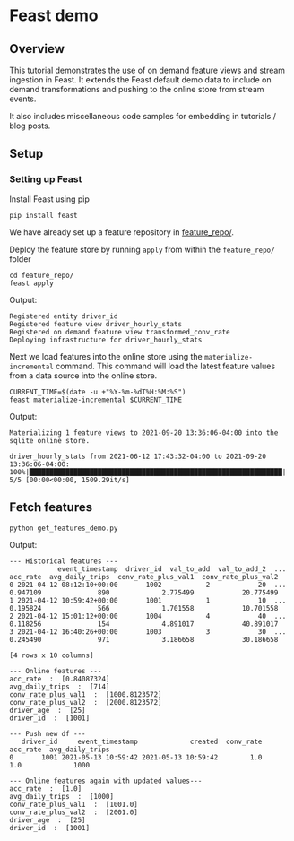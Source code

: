 # Feast demo

## Overview

This tutorial demonstrates the use of on demand feature views and stream ingestion in Feast. It extends the Feast default demo data to
include on demand transformations and pushing to the online store from stream events.

It also includes miscellaneous code samples for embedding in tutorials / blog posts.

## Setup

### Setting up Feast

Install Feast using pip

```
pip install feast
```

We have already set up a feature repository in [feature_repo/](feature_repo/). 

Deploy the feature store by running `apply` from within the `feature_repo/` folder
```
cd feature_repo/
feast apply
```

Output:
```
Registered entity driver_id
Registered feature view driver_hourly_stats
Registered on demand feature view transformed_conv_rate
Deploying infrastructure for driver_hourly_stats
```

Next we load features into the online store using the `materialize-incremental` command. This command will load the
latest feature values from a data source into the online store.

```
CURRENT_TIME=$(date -u +"%Y-%m-%dT%H:%M:%S")
feast materialize-incremental $CURRENT_TIME
```

Output:
```
Materializing 1 feature views to 2021-09-20 13:36:06-04:00 into the sqlite online store.

driver_hourly_stats from 2021-06-12 17:43:32-04:00 to 2021-09-20 13:36:06-04:00:
100%|███████████████████████████████████████████████████████████████| 5/5 [00:00<00:00, 1509.29it/s]
```

## Fetch features

```
python get_features_demo.py
```

Output:
```
--- Historical features ---
            event_timestamp  driver_id  val_to_add  val_to_add_2  ...  acc_rate  avg_daily_trips  conv_rate_plus_val1  conv_rate_plus_val2
0 2021-04-12 08:12:10+00:00       1002           2            20  ...  0.947109              890             2.775499            20.775499
1 2021-04-12 10:59:42+00:00       1001           1            10  ...  0.195824              566             1.701558            10.701558
2 2021-04-12 15:01:12+00:00       1004           4            40  ...  0.118256              154             4.891017            40.891017
3 2021-04-12 16:40:26+00:00       1003           3            30  ...  0.245490              971             3.186658            30.186658

[4 rows x 10 columns]

--- Online features ---
acc_rate  :  [0.84087324]
avg_daily_trips  :  [714]
conv_rate_plus_val1  :  [1000.8123572]
conv_rate_plus_val2  :  [2000.8123572]
driver_age  :  [25]
driver_id  :  [1001]

--- Push new df ---
   driver_id     event_timestamp             created  conv_rate  acc_rate  avg_daily_trips
0       1001 2021-05-13 10:59:42 2021-05-13 10:59:42        1.0       1.0             1000

--- Online features again with updated values---
acc_rate  :  [1.0]
avg_daily_trips  :  [1000]
conv_rate_plus_val1  :  [1001.0]
conv_rate_plus_val2  :  [2001.0]
driver_age  :  [25]
driver_id  :  [1001]

```
